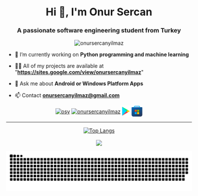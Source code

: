 


<h1 align="center">Hi 👋, I'm Onur Sercan</h1>
<h3 align="center">A passionate software engineering student from Turkey</h3>


<div align="center">
<p> <img src="https://komarev.com/ghpvc/?username=onursercanyilmaz" alt="onursercanyilmaz" /> </p>
</div>

- 🌱 I’m currently working on **Python programming and machine learning**
- 👨‍💻 All of my projects are available at "**https://sites.google.com/view/onursercanyilmaz**"

- 💬 Ask me about **Android or Windows Platform Apps**

- 📫 Contact **onursercanyilmaz@gmail.com**
</p>


<div align="center">
<a href="https://linkedin.com/in/osy"  align="center" target="blank"><img align="center" src="https://upload.wikimedia.org/wikipedia/commons/thumb/c/ca/LinkedIn_logo_initials.png/768px-LinkedIn_logo_initials.png" alt="osy" height="30" width="30" /></a>
<a href="https://kaggle.com/onursercanyilmaz" target="blank"><img align="center" src="https://cdn3.iconfinder.com/data/icons/logos-and-brands-adobe/512/189_Kaggle-512.png" alt="onursercanyilmaz" height="30" width="30" /></a><a href="https://play.google.com/store/apps/developer?id=Onur+Sercan+Y%C4%B1lmaz&hl=tr" target="blank"><img align="center" src="https://raw.githubusercontent.com/onursercanyilmaz/onursercanyilmaz/5ab6c5b0670dd758d84196f8c6a1cb8d01e52141/images/play_store.svg" alt="onursercanyilmaz" height="30" width="30" /></a><a href="https://www.microsoft.com/tr-tr/search/explore?q=Published+by+Onur+Sercan+Y%C4%B1lmaz" target="blank"><img align="center" src="https://raw.githubusercontent.com/onursercanyilmaz/onursercanyilmaz/master/images/msStore.png" alt="onursercanyilmaz" height="30" width="30" /></a>


<hr class="solid">
 
 [![Top Langs](https://github-readme-stats.vercel.app/api/top-langs/?username=onursercanyilmaz&layout=compact)](https://github.com/onursercanyilmaz)
<p> <img align="center" src="https://github-readme-stats.vercel.app/api?username=onursercanyilmaz&show_icons=true&theme=algolia" ;"alt="onursercanyilmaz" /></p>
<p align="center">

 ![snake svg](https://github.com/onursercanyilmaz/onursercanyilmaz/blob/output/github-contribution-grid-snake.svg)

</div>

